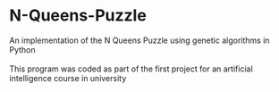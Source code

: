 # N-Queens-Puzzle
An implementation of the N Queens Puzzle using genetic algorithms in Python<br><br>
This program was coded as part of the first project for an artificial intelligence course in university
